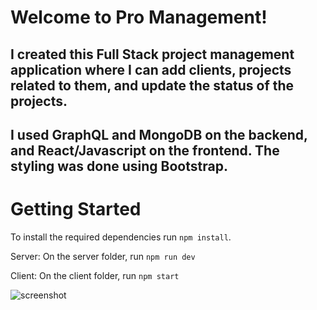 # Welcome to Pro Management!

## I created this Full Stack project management application where I can add clients, projects related to them, and update the status of the projects.

## I used GraphQL and MongoDB on the backend, and React/Javascript on the frontend. The styling was done using Bootstrap.


# Getting Started

To install the required dependencies run `npm install`.

Server: On the server folder, run `npm run dev`

Client: On the client folder, run `npm start`

![screenshot](https://i.ibb.co/6v1kySG/Pro-Management.png)
